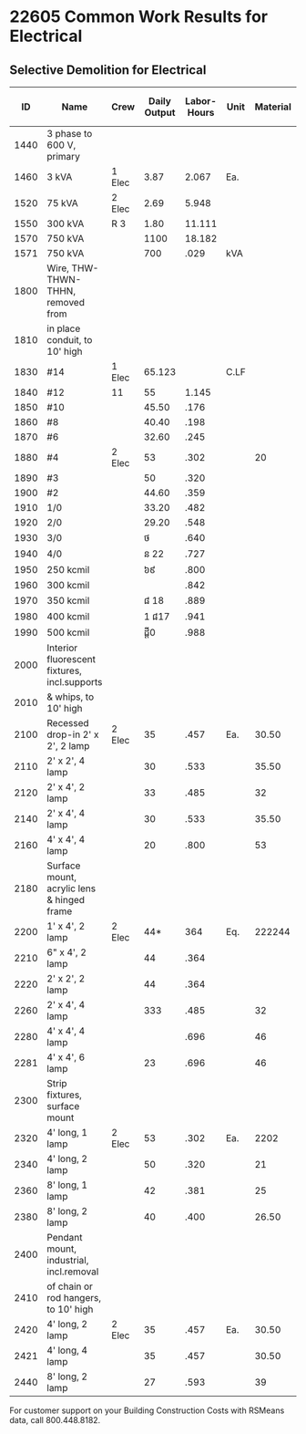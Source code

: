 # 22605 Common Work Results for Electrical

## Selective Demolition for Electrical

| ID    | Name                                      | Crew   | Daily Output | Labor-Hours | Unit  | Material | Labor   | Equipment | Total    | Total Incl O&P |
|-------|-------------------------------------------|--------|--------------|-------------|-------|----------|---------|-----------|----------|----------------|
| 1440  | 3 phase to 600 V, primary                 |        |              |             |       |          |         |           |          |                |
| 1460  | 3 kVA                                     | 1 Elec | 3.87         | 2.067       | Ea.   |          | 137     |           | 137      | 203            |
| 1520  | 75 kVA                                    | 2 Elec | 2.69         | 5.948       |       |          | 395     |           | 395      | 585            |
| 1550  | 300 kVA                                   | R 3    | 1.80         | 11.111      |       |          | 730     | 96.50     | 826.50   | 1,200          |
| 1570  | 750 kVA                                   |        | 1100         | 18.182      |       |          | 1,200   | 158       | 1,358    | 1,950          |
| 1571  | 750 kVA                                   |        | 700          | .029        | kVA   |          | 1.88    | .25       | 2.13     | 3.07           |
| 1800  | Wire, THW-THWN-THHN, removed from         |        |              |             |       |          |         |           |          |                |
| 1810  | in place conduit, to 10' high             |        |              |             |       |          |         |           |          |                |
| 1830  | #14                                       | 1 Elec | 65.123       |             | C.LF  |          | 8.15    |           | 8.15     | 12.10          |
| 1840  | #12                                       | 11     | 55           | 1.145       |       |          | 9.65    |           | 9.65     | 14.30          |
| 1850  | #10                                       |        | 45.50        | .176        |       |          | 11.65   |           | 11.65    | 17.30          |
| 1860  | #8                                        |        | 40.40        | .198        |       |          | 13.10   |           | 13.10    | 19.50          |
| 1870  | #6                                        |        | 32.60        | .245        |       |          | 16.25   |           | 16.25    | 24             |
| 1880  | #4                                        | 2 Elec | 53           | .302        |       | 20       |         | 2023325   |          | 29.50          |
| 1890  | #3                                        |        | 50           | .320        |       |          | 21      |           | 21       | 31.50          |
| 1900  | #2                                        |        | 44.60        | .359        |       |          | 24      |           | 24       | 35.50          |
| 1910  | 1/0                                       |        | 33.20        | .482        |       |          | 32      | 321       |          | 47.50          |
| 1920  | 2/0                                       |        | 29.20        | .548        |       |          | 36.50   |           | 36.50    | 54             |
| 1930  | 3/0                                       |        | ថ           | .640        |       |          | 42.50   |           | 42.50    | 63             |
| 1940  | 4/0                                       |        | ន 22         | .727        |       |          | 48      |           | 48       | 71.50          |
| 1950  | 250 kcmil                                 |        | ៦៩           | .800        |       |          | 53      |           |          | 78.50          |
| 1960  | 300 kcmil                                 |        |              | .842        |       |          | 56      |           | 56       | 83             |
| 1970  | 350 kcmil                                 |        | ៨ 18         | .889        |       |          | 59      |           | 59       | 87.50          |
| 1980  | 400 kcmil                                 |        | 1 ៨17        | .941        |       |          | 62.50   |           | 62.50    | 92.50          |
| 1990  | 500 kcmil                                 |        | ដ្តី0        | .988        |       |          | 65.50   |           | 65.50    | 97             |
| 2000  | Interior fluorescent fixtures, incl.supports |      |              |             |       |          |         |           |          |                |
| 2010  | & whips, to 10' high                      |        |              |             |       |          |         |           |          |                |
| 2100  | Recessed drop-in 2' x 2', 2 lamp          | 2 Elec | 35           | .457        | Ea.   | 30.50    |         | 30.50     | 45       |                |
| 2110  | 2' x 2', 4 lamp                           |        | 30           | .533        |       | 35.50    |         | 35.50     | 52.50    |                |
| 2120  | 2' x 4', 2 lamp                           |        | 33           | .485        |       | 32       |         | 32        | 47.50    |                |
| 2140  | 2' x 4', 4 lamp                           |        | 30           | .533        |       | 35.50    |         | 35.50     | 52.50    |                |
| 2160  | 4' x 4', 4 lamp                           |        | 20           | .800        |       | 53       |         | 53        | 78.50    |                |
| 2180  | Surface mount, acrylic lens & hinged frame |        |              |             |       |          |         |           |          |                |
| 2200  | 1' x 4', 2 lamp                           | 2 Elec | 44*          | 364         | Eq.   | 222244   |         | 222244    | 36888    |                |
| 2210  | 6" x 4', 2 lamp                           |        | 44           | .364        |       |          |         |           |          | 36             |
| 2220  | 2' x 2', 2 lamp                           |        | 44           | .364        |       |          |         |           |          | 36             |
| 2260  | 2' x 4', 4 lamp                           |        | 333          | .485        |       | 32       |         | 32        | 47.50    |                |
| 2280  | 4' x 4', 4 lamp                           |        |              | .696        |       | 46       |         | 46        | 68.50    |                |
| 2281  | 4' x 4', 6 lamp                           |        | 23           | .696        |       | 46       |         | 46        | 68.50    |                |
| 2300  | Strip fixtures, surface mount              |        |              |             |       |          |         |           |          |                |
| 2320  | 4' long, 1 lamp                           | 2 Elec | 53           | .302        | Ea.   | 2202     |         | 2222      | 29.50    |                |
| 2340  | 4' long, 2 lamp                           |        | 50           | .320        |       | 21       |         |           |          | 31.50          |
| 2360  | 8' long, 1 lamp                           |        | 42           | .381        |       | 25       |         |           |          | 37.50          |
| 2380  | 8' long, 2 lamp                           |        | 40           | .400        |       | 26.50    |         | 26.50     | 39.50    |                |
| 2400  | Pendant mount, industrial, incl.removal    |        |              |             |       |          |         |           |          |                |
| 2410  | of chain or rod hangers, to 10' high      |        |              |             |       |          |         |           |          |                |
| 2420  | 4' long, 2 lamp                           | 2 Elec | 35           | .457        | Ea.   | 30.50    |         | 30.50     | 558      |                |
| 2421  | 4' long, 4 lamp                           |        | 35           | .457        |       | 30.50    |         | 30.50     | 45       |                |
| 2440  | 8' long, 2 lamp                           |        | 27           | .593        |       | 39       |         | 39        | 58.50    |                |

For customer support on your Building Construction Costs with RSMeans data, call 800.448.8182.
